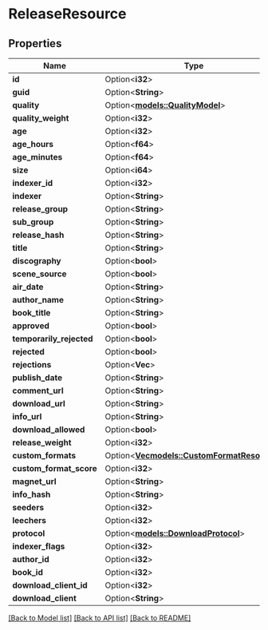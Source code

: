# ReleaseResource

## Properties

Name | Type | Description | Notes
------------ | ------------- | ------------- | -------------
**id** | Option<**i32**> |  | [optional]
**guid** | Option<**String**> |  | [optional]
**quality** | Option<[**models::QualityModel**](QualityModel.md)> |  | [optional]
**quality_weight** | Option<**i32**> |  | [optional]
**age** | Option<**i32**> |  | [optional]
**age_hours** | Option<**f64**> |  | [optional]
**age_minutes** | Option<**f64**> |  | [optional]
**size** | Option<**i64**> |  | [optional]
**indexer_id** | Option<**i32**> |  | [optional]
**indexer** | Option<**String**> |  | [optional]
**release_group** | Option<**String**> |  | [optional]
**sub_group** | Option<**String**> |  | [optional]
**release_hash** | Option<**String**> |  | [optional]
**title** | Option<**String**> |  | [optional]
**discography** | Option<**bool**> |  | [optional]
**scene_source** | Option<**bool**> |  | [optional]
**air_date** | Option<**String**> |  | [optional]
**author_name** | Option<**String**> |  | [optional]
**book_title** | Option<**String**> |  | [optional]
**approved** | Option<**bool**> |  | [optional]
**temporarily_rejected** | Option<**bool**> |  | [optional]
**rejected** | Option<**bool**> |  | [optional]
**rejections** | Option<**Vec<String>**> |  | [optional]
**publish_date** | Option<**String**> |  | [optional]
**comment_url** | Option<**String**> |  | [optional]
**download_url** | Option<**String**> |  | [optional]
**info_url** | Option<**String**> |  | [optional]
**download_allowed** | Option<**bool**> |  | [optional]
**release_weight** | Option<**i32**> |  | [optional]
**custom_formats** | Option<[**Vec<models::CustomFormatResource>**](CustomFormatResource.md)> |  | [optional]
**custom_format_score** | Option<**i32**> |  | [optional]
**magnet_url** | Option<**String**> |  | [optional]
**info_hash** | Option<**String**> |  | [optional]
**seeders** | Option<**i32**> |  | [optional]
**leechers** | Option<**i32**> |  | [optional]
**protocol** | Option<[**models::DownloadProtocol**](DownloadProtocol.md)> |  | [optional]
**indexer_flags** | Option<**i32**> |  | [optional]
**author_id** | Option<**i32**> |  | [optional]
**book_id** | Option<**i32**> |  | [optional]
**download_client_id** | Option<**i32**> |  | [optional]
**download_client** | Option<**String**> |  | [optional]

[[Back to Model list]](../README.md#documentation-for-models) [[Back to API list]](../README.md#documentation-for-api-endpoints) [[Back to README]](../README.md)


